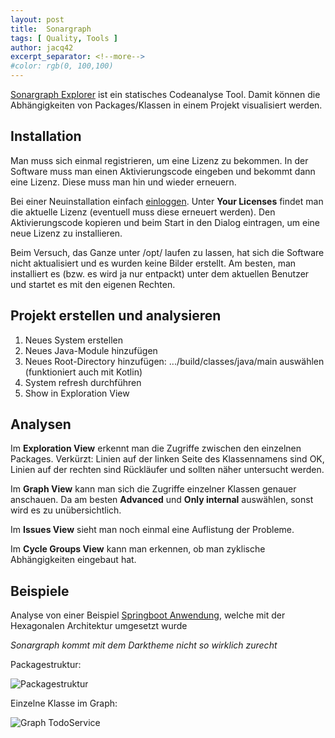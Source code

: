 ```yaml
---
layout: post
title:  Sonargraph
tags: [ Quality, Tools ]
author: jacq42
excerpt_separator: <!--more-->
#color: rgb(0, 100,100)
---
```


<!--more-->

[Sonargraph Explorer](https://www.hello2morrow.com/products/sonargraph/explorer) ist ein statisches Codeanalyse Tool. Damit können die Abhängigkeiten von Packages/Klassen in einem Projekt visualisiert werden.

## Installation

Man muss sich einmal registrieren, um eine Lizenz zu bekommen. In der Software muss man einen Aktivierungscode eingeben und bekommt dann eine Lizenz. Diese muss man hin und wieder erneuern.

Bei einer Neuinstallation einfach [einloggen](https://www.hello2morrow.com/session/new). Unter **Your Licenses** findet man die aktuelle Lizenz (eventuell muss diese erneuert werden). Den Aktivierungscode kopieren und beim Start in den Dialog eintragen, um eine neue Lizenz zu installieren.

Beim Versuch, das Ganze unter /opt/ laufen zu lassen, hat sich die Software nicht aktualisiert und es wurden keine Bilder erstellt. Am besten, man installiert es (bzw. es wird ja nur entpackt) unter dem aktuellen Benutzer und startet es mit den eigenen Rechten.

## Projekt erstellen und analysieren

1. Neues System erstellen
2. Neues Java-Module hinzufügen
3. Neues Root-Directory hinzufügen: .../build/classes/java/main auswählen (funktioniert auch mit Kotlin)
4. System refresh durchführen
5. Show in Exploration View

## Analysen

Im **Exploration View** erkennt man die Zugriffe zwischen den einzelnen Packages. Verkürzt: Linien auf der linken Seite des Klassennamens sind OK, Linien auf der rechten sind Rückläufer und sollten näher untersucht werden.

Im **Graph View** kann man sich die Zugriffe einzelner Klassen genauer anschauen. Da am besten **Advanced** und **Only internal** auswählen, sonst wird es zu unübersichtlich.

Im **Issues View** sieht man noch einmal eine Auflistung der Probleme.

Im **Cycle Groups View** kann man erkennen, ob man zyklische Abhängigkeiten eingebaut hat.

## Beispiele

Analyse von einer Beispiel [Springboot Anwendung](https://github.com/jacq42/todo-a-rest/tree/main/backend), welche mit der Hexagonalen Architektur umgesetzt wurde

_Sonargraph kommt mit dem Darktheme nicht so wirklich zurecht_

Packagestruktur:

![Packagestruktur](/assets/img/jk/sonargraph_example_packages.png)

Einzelne Klasse im Graph:

![Graph TodoService](/assets/img/jk/sonargraph_example_graph.png)

